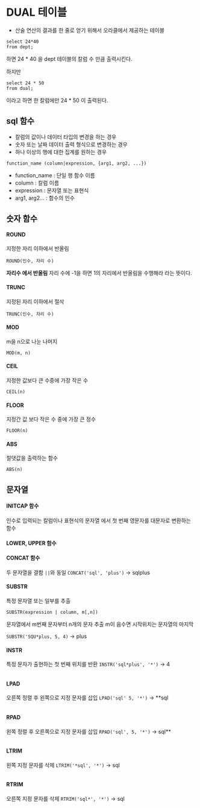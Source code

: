 # DUAL 테이블

- 산술 연산의 결과를 한 줄로 얻기 위해서 오라클에서 제공하는 테이블

```
select 24*40
from dept;
```
하면 24 * 40 을 dept 테이블의 칼럼 수 만큼 출력시킨다.

하지만

```
select 24 * 50
from dual;
```
이라고 하면 한 칼럼에만 24 * 50 이 출력된다.

## sql 함수

- 칼럼의 값이나 데이터 타입의 변경을 하는 경우
- 숫자 또는 날짜 데이터 출력 형식으로 변경하는 경우
- 하나 이상의 행에 대한 집계를 원하는 경우

```
function_name (column|expression, {arg1, arg2, ...})
```

- function_name : 단일 행 함수 이름
- column  : 칼럼 이름
- expression : 문자열 또는 표현식
- arg1, arg2... : 함수의 인수

## 숫자 함수

#### ROUND
지정한 자리 이하에서 반올림 
```
ROUND(인수, 자리 수)
```
**자리수 에서 반올림**
자리 수에 -1을 하면 1의 자리에서 반올림을 수행해라 라는 뜻이다.

#### TRUNC
지정된 자리 이하에서 절삭
```
TRUNC(인수, 자리 수)
```

#### MOD
m을 n으로 나눈 나머지
```
MOD(m, n)
```

#### CEIL
지정한 값보다 큰 수중에 가장 작은 수
```
CEIL(n)
```

#### FLOOR
지정간 값 보다 작은 수 중에 가장 큰 정수
```
FLOOR(n)
```

#### ABS 
절댓값을 출력하는 함수
```
ABS(n)
```


## 문자열

#### INITCAP 함수
인수로 입력되는 칼럼이나 표현식의 문자열 에서 첫 번째 영문자를 대문자로 변환하는 함수

#### LOWER, UPPER 함수

#### CONCAT 함수
두 문자열을 결함 `||`와 동일
`CONCAT('sql', 'plus')` -> sqlplus

#### SUBSTR
특정 문자열 또는 일부를 추출
```
SUBSTR(expression | column, m[,n])
```
문자열에서 m번째 문자부터 n개의 문자 추출
m이 음수면 시작위치는 문자열의 마지막

`SUBSTR('SQU*plus, 5, 4)` -> plus

#### INSTR
특정 문자가 출현하는 첫 번째 위치를 반환
`INSTR('sql*plus', '*')` -> 4
```

```

#### LPAD
오른쪽 정렬 후 왼쪽으로 지정 문자를 삽입
`LPAD('sql' 5, '*')` -> **sql
```

```

#### RPAD
왼쪽 정렬 후 오른쪽으로 지정 문자를 삽입
`RPAD('sql', 5, '*')` -> sql**
```

```


#### LTRIM
왼쪽 지정 문자를 삭제
`LTRIM('*sql', '*')` -> sql
```

```

#### RTRIM
오른쪽 지정 문자를 삭제
`RTRIM('sql*', '*')` -> sql
```

```
